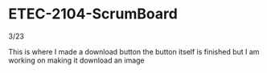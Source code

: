 # ETEC-2104-ScrumBoard
3/23

This is where I made a download button the button itself is finished but I am working on making it download an image

